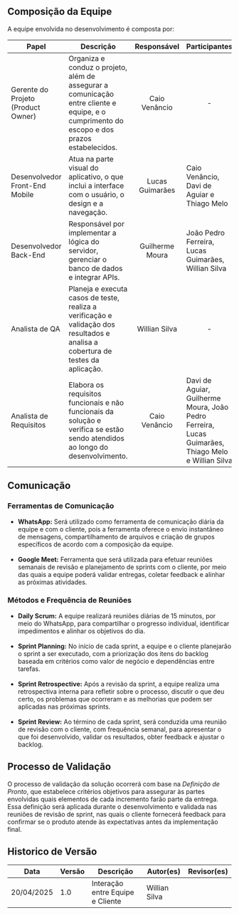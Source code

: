 ## Composição da Equipe 

A equipe envolvida no desenvolvimento é composta por:

<table>
  <thead>
    <tr>
      <th align="center">Papel</th>
      <th align="center">Descrição</th>
      <th align="center">Responsável</th>
      <th align="center">Participantes</th>
    </tr>
  </thead>
  <tbody>
    <tr>
      <td>Gerente do Projeto (Product Owner)</td>
      <td>Organiza e conduz o projeto, além de assegurar a comunicação entre cliente e equipe, e o cumprimento do escopo e dos prazos estabelecidos.</td>
      <td align="center">Caio Venâncio</td>
      <td align="center">-</td>
    </tr>
    <tr>
      <td>Desenvolvedor Front-End Mobile</td>
      <td>Atua na parte visual do aplicativo, o que inclui a interface com o usuário, o design e a navegação.</td>
      <td align="center">Lucas Guimarães</td>
      <td>Caio Venâncio, Davi de Aguiar e Thiago Melo</td>
    </tr>
    <tr>
      <td>Desenvolvedor Back-End</td>
      <td>Responsável por implementar a lógica do servidor, gerenciar o banco de dados e integrar APIs.</td>
      <td align="center">Guilherme Moura</td>
      <td>João Pedro Ferreira, Lucas Guimarães, Willian Silva</td>
    </tr>
    <tr>
      <td>Analista de QA</td>
      <td>Planeja e executa casos de teste, realiza a verificação e validação dos resultados e analisa a cobertura de testes da aplicação.</td>
      <td align="center">Willian Silva</td>
      <td align="center">-</td>
    </tr>
    <tr>
      <td>Analista de Requisitos</td>
      <td>Elabora os requisitos funcionais e não funcionais da solução e verifica se estão sendo atendidos ao longo do desenvolvimento.</td>
      <td align="center">Caio Venâncio</td>
      <td>Davi de Aguiar, Guilherme Moura, João Pedro Ferreira, Lucas Guimarães, Thiago Melo e Willian Silva</td>
    </tr>
  </tbody>
</table>

## Comunicação 

### Ferramentas de Comunicação
<ul>
  <li>
    <strong>WhatsApp:</strong> Será utilizado como ferramenta de comunicação diária da equipe e com o cliente, pois a ferramenta oferece o envio instantâneo de mensagens, compartilhamento de arquivos e criação de grupos específicos de acordo com a composição da equipe.
  </li>
  <br>
  <li>
    <strong>Google Meet:</strong> Ferramenta que será utilizada para efetuar reuniões semanais de revisão e planejamento de sprints com o cliente, por meio das quais a equipe poderá validar entregas, coletar feedback e alinhar as próximas atividades.
  </li>
</ul>

### Métodos e Frequência de Reuniões
<ul>
  <li>
    <strong>Daily Scrum:</strong> A equipe realizará reuniões diárias de 15 minutos, por meio do WhatsApp, para compartilhar o progresso individual, identificar impedimentos e alinhar os objetivos do dia.
  </li>
  <br>
  <li>
    <strong>Sprint Planning:</strong>  No início de cada sprint, a equipe e o cliente planejarão o sprint a ser executado, com a priorização dos itens do backlog baseada em critérios como valor de negócio e dependências entre tarefas.
  </li>
  <br>
  <li>
    <strong>Sprint Retrospective:</strong> Após a revisão da sprint, a equipe realiza uma retrospectiva interna para refletir sobre o processo, discutir o que deu certo, os problemas que ocorreram e as melhorias que podem ser aplicadas nas próximas sprints.
  </li>
  <br>
  <li>
    <strong>Sprint Review:</strong> Ao término de cada sprint, será conduzida uma reunião de revisão com o cliente, com frequência semanal, para apresentar o que foi desenvolvido, validar os resultados, obter feedback e ajustar o backlog.
  </li>
  
</ul>

## Processo de Validação 
O processo de validação da solução ocorrerá com base na *Definição de Pronto*, que estabelece critérios objetivos para assegurar às partes envolvidas quais elementos de cada incremento farão parte da entrega. Essa definição será aplicada durante o desenvolvimento e validada nas reuniões de revisão de sprint, nas quais o cliente fornecerá feedback para confirmar se o produto atende às expectativas antes da implementação final.

## Historico de Versão
Data     | Versão | Descrição | Autor(es) | Revisor(es)
-------- | ------ | --------- | ----- | ---------
20/04/2025 | 1.0 | Interação entre Equipe e Cliente | Willian Silva | |